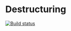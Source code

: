 # Destructuring

[![Build status](https://ci.appveyor.com/api/projects/status/7gjt1kfiudecv1a7?svg=true)](https://ci.appveyor.com/project/Kohstantih/destructuring-ajs-task-5)

